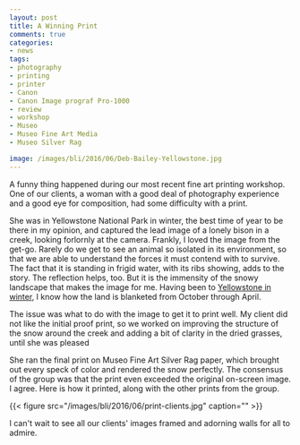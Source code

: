 ```yaml
---
layout: post
title: A Winning Print
comments: true
categories:
- news
tags:
- photography
- printing
- printer
- Canon
- Canon Image prograf Pro-1000
- review
- workshop
- Museo
- Museo Fine Art Media
- Museo Silver Rag

image: /images/bli/2016/06/Deb-Bailey-Yellowstone.jpg
---
```


A funny thing happened during our most recent fine art printing workshop. One of our clients, a woman with a good deal of photography experience and a good eye for composition, had some difficulty with a print. 

<!--more-->

She was in Yellowstone National Park in winter, the best time of year to be there in my opinion, and captured the lead image of a lonely bison in a creek, looking forlornly at the camera. Frankly, I loved the image from the get-go. Rarely do we get to see an animal so isolated in its environment, so that we are able to understand the forces it must contend with to survive. The fact that it is standing in frigid water, with its ribs showing, adds to the story. The reflection helps, too. But it is the immensity of the snowy landscape that makes the image for me. Having been to [Yellowstone in winter](http://www.lesterpickerphoto.com/2013/01/22/winter-highlights/), I know how the land is blanketed from October through April. 

The issue was what to do with the image to get it to print well. My client did not like the initial proof print, so we worked on improving the structure of the snow around the creek and adding a bit of clarity in the dried grasses, until she was pleased

She ran the final print on Museo Fine Art Silver Rag paper, which brought out every speck of color and rendered the snow perfectly. The consensus of the group was that the print even exceeded the original on-screen image. I agree. Here is how it printed, along with the other prints from the group. 

{{< figure src="/images/bli/2016/06/print-clients.jpg" caption="" >}}

I can't wait to see all our clients' images framed and adorning walls for all to admire. 

